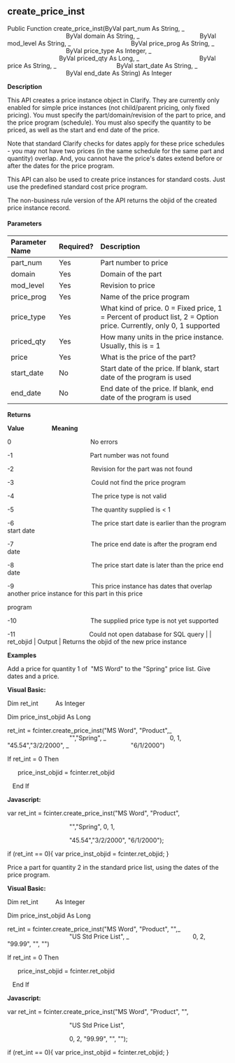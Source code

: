 create_price_inst
-------------------

Public Function create_price_inst(ByVal part_num As String, _
                                  ByVal domain As String, _
                                  ByVal mod_level As String, _
                                  ByVal price_prog As String, _
                                  ByVal price_type As Integer, _
                                  ByVal priced_qty As Long, _
                                  ByVal price As String, _
                                  ByVal start_date As String, _
                                  ByVal end_date As String) As Integer

**Description**

This API creates a price instance object in Clarify. They are currently only enabled for simple price instances (not child/parent pricing, only fixed pricing). You must specify the part/domain/revision of the part to price, and the price program (schedule). You must also specify the quantity to be priced, as well as the start and end date of the price.

Note that standard Clarify checks for dates apply for these price schedules - you may not have two prices (in the same schedule for the same part and quantity) overlap. And, you cannot have the price's dates extend before or after the dates for the price program.

This API can also be used to create price instances for standard costs. Just use the predefined standard cost price program.

The non-business rule version of the API returns the objid of the created price instance record.

#### Parameters

| Parameter Name | Required? | Description |
|:--- |:--- |:--- |
| part_num | Yes | Part number to price |
| domain | Yes | Domain of the part |
| mod_level | Yes | Revision to price |
| price_prog | Yes | Name of the price program |
| price_type | Yes | What kind of price. 0 = Fixed price, 1 = Percent of product list, 2 = Option price. Currently, only 0, 1 supported |
| priced_qty | Yes | How many units in the price instance. Usually, this is = 1 |
| price | Yes | What is the price of the part? |
| start_date | No | Start date of the price. If blank, start date of the program is used |
| end_date | No | End date of the price. If blank, end date of the program is used |

**Returns**

**Value**                **Meaning**

0                                              No errors

-1                                             Part number was not found

-2                                             Revision for the part was not found

-3                                             Could not find the price program

-4                                             The price type is not valid

-5                                             The quantity supplied is < 1

-6                                             The price start date is earlier than the program start date

-7                                             The price end date is after the program end date

-8                                             The price start date is later than the price end date

-9                                             This price instance has dates that overlap another price instance for this part in this price

program

-10                                           The supplied price type is not yet supported

-11                                           Could not open database for SQL query |
| ret_objid | Output | Returns the objid of the new price instance

**Examples**

 Add a price for quantity 1 of  "MS Word" to the "Spring" price list. Give dates and a price.

**Visual Basic:**

Dim ret_int          As Integer

Dim price_inst_objid As Long

ret_int = fcinter.create_price_inst("MS Word", "Product",_
                                    "","Spring", _
                                    0, 1, "45.54","3/2/2000", _
                                   "6/1/2000")

 If ret_int = 0 Then

      price_inst_objid = fcinter.ret_objid

   End If

**Javascript:**

var ret_int = fcinter.create_price_inst("MS Word", "Product",

                                    "","Spring", 0, 1,

                                    "45.54","3/2/2000", "6/1/2000");

 if (ret_int == 0){ var price_inst_objid = fcinter.ret_objid; }

 Price a part for quantity 2 in the standard price list, using the dates of the price program.

**Visual Basic:**

Dim ret_int          As Integer

Dim price_inst_objid As Long

ret_int = fcinter.create_price_inst("MS Word", "Product", "",_
                                    "US Std Price List", _
                                    0, 2, "99.99", "", "")

 If ret_int = 0 Then

      price_inst_objid = fcinter.ret_objid

   End If

**Javascript:**

var ret_int = fcinter.create_price_inst("MS Word", "Product", "",

                                    "US Std Price List",

                                    0, 2, "99.99", "", "");

 if (ret_int == 0){ var price_inst_objid = fcinter.ret_objid; }